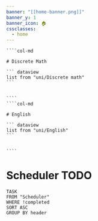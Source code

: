 ```yaml
---
banner: "[[home-banner.png]]"
banner_y: 1
banner_icon: 🏠
cssclasses:
  - home
---
```



`````col
````col-md 

# Discrete Math

``` dataview
list from "uni/Discrete math"
```


```` 
````col-md 

# English

``` dataview
list from "uni/English" 
```


```` 
`````

# Scheduler TODO

```dataview
TASK 
FROM "Scheduler"
WHERE !completed
SORT ASC
GROUP BY header
```
